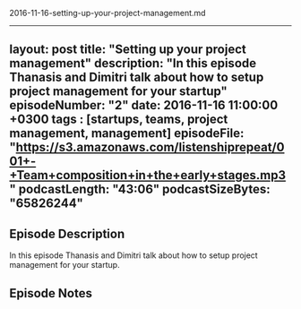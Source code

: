 2016-11-16-setting-up-your-project-management.md

---
layout: post
title: "Setting up your project management"
description: "In this episode Thanasis and Dimitri talk about how to setup project management for your startup"
episodeNumber: "2"
date: 2016-11-16 11:00:00 +0300
tags : [startups, teams, project management, management]
episodeFile: "https://s3.amazonaws.com/listenshiprepeat/001+-+Team+composition+in+the+early+stages.mp3"
podcastLength: "43:06"
podcastSizeBytes: "65826244"
---

## Episode Description

In this episode Thanasis and Dimitri talk about how to setup project management for your startup.


## Episode Notes

